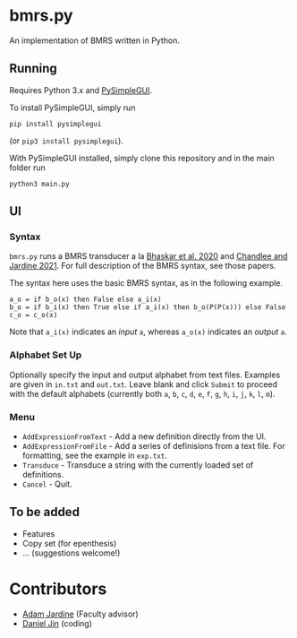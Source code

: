 # bmrs.py

An implementation of BMRS written in Python.

## Running

Requires Python 3.x and [PySimpleGUI](https://www.pysimplegui.org/en/latest/).

To install PySimpleGUI, simply run
```
pip install pysimplegui
```
(or `pip3 install pysimplegui`).

With PySimpleGUI installed, simply clone this repository and in the main folder run
```
python3 main.py
```

## UI

### Syntax

`bmrs.py` runs a BMRS transducer a la [Bhaskar et al. 2020](http://adamjardine.net/files/bhaskaretalBMRSms.pdf) and [Chandlee and Jardine 2021](http://adamjardine.net/files/chandleejardineBMRSms.pdf).
For full description of the BMRS syntax, see those papers. 

The syntax here uses the basic BMRS syntax, as in the following example.
```
a_o = if b_o(x) then False else a_i(x)
b_o = if b_i(x) then True else if a_i(x) then b_o(P(P(x))) else False
c_o = c_o(x)
```
Note that `a_i(x)` indicates an *input* `a`, whereas `a_o(x)` indicates an *output* `a`.

### Alphabet Set Up

Optionally specify the input and output alphabet from text files. 
Examples are given in `in.txt` and `out.txt`. 
Leave blank and click `Submit` to proceed with the default alphabets (currently both `a`, `b`, `c`, `d`, `e`, `f`, `g`, `h`, `i`, `j`, `k`, `l`, `m`). 

### Menu

* `AddExpressionFromText` -
Add a new definition directly from the UI.
* `AddExpressionFromFile` - 
Add a series of definisions from a text file. For formatting, see the example in `exp.txt`.
* `Transduce` - 
Transduce a string with the currently loaded set of definitions.
* `Cancel` - 
Quit.


## To be added

* Features
* Copy set (for epenthesis)
* ... (suggestions welcome!)

# Contributors

* [Adam Jardine](https://www.adamjardine.net) (Faculty advisor)
* [Daniel Jin](https://github.com/v0lv0) (coding)
